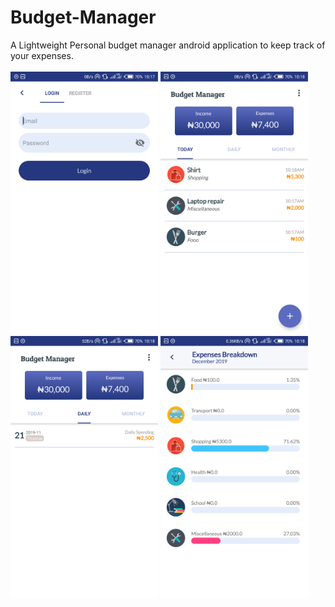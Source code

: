 # Budget-Manager
A Lightweight Personal budget manager android application to keep track of your expenses.
<br/><br/>
<img src="images/bm1.png" height="420"/>
<img src="images/bm2.png" height="420"/>
<img src="images/bm3.png" height="420"/>
<img src="images/bm4.png" height="420"/>
